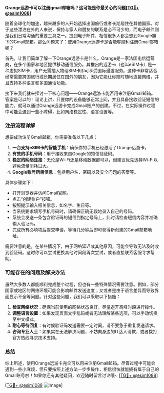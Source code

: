 **Orange远游卡可以注册gmail邮箱吗？这可能是你最关心的问题[[TG💪+ @esim1088](https://t.me/s/esim1088)]**

随着全球化的加速，越来越多的人开始选择出国旅行或者长期居住在其他国家。对于这些漂泊在外的人来说，保持与家人和朋友的联系是必不可少的，而电子邮件则是我们日常沟通的重要工具之一。提到电子邮件，相信很多人都会想到Google旗下的Gmail邮箱。那么问题来了：使用Orange远游卡是否能够顺利注册Gmail邮箱呢？

首先，让我们简单了解一下Orange远游卡是什么。Orange是一家法国电信运营商，在多个国家和地区提供移动通信服务。其推出的远游卡（也叫eSIM卡）是一种虚拟SIM卡，用户无需插入物理SIM卡即可享受国际漫游服务。这种卡非常适合经常需要跨国旅行或长期居住在国外的朋友，因为它能让你随时随地连接网络，并且支持多种语言和多国通话功能。

接下来我们就来探讨一下核心问题——Orange远游卡能否用来注册Gmail邮箱。答案是可以的！理论上讲，只要你的设备能够正常上网，并且具备接收验证短信的能力，就可以通过Orange远游卡完成Gmail账户的创建。不过，在实际操作过程中可能会遇到一些小障碍，比如网络稳定性、语言设置等。

### 注册流程详解

想要成功注册Gmail邮箱，你需要准备以下几点：

1. **一台支持eSIM卡的智能手机**：确保你的手机已经激活了Orange远游卡。
2. **有效的手机号码**：用于接收来自Google的短信验证码。
3. **稳定的网络连接**：无论是Wi-Fi还是移动数据都可以，但建议优先选择Wi-Fi以避免流量消耗过大。
4. **Google账号所需信息**：包括用户名、密码以及安全问题的答案等。

具体步骤如下：
- 打开浏览器并访问Gmail官网。
- 点击“创建账户”按钮。
- 按照提示输入相关信息，如名字、生日等。
- 当系统要求填写手机号码时，请确保正确无误地录入自己的号码。
- 系统会发送一条包含验证码的短信到指定号码上，此时请检查短信内容并准确输入验证码。
- 完成所有必填项后提交申请，等待几分钟后即可获得新创建的Gmail邮箱地址。

需要注意的是，在某些情况下，由于网络延迟或其他原因，可能会导致无法及时收到验证码。这时你可以尝试更换其他时间段再次尝试，或者直接联系客服寻求帮助。

### 可能存在的问题及解决办法

虽然大多数人都能顺利完成整个过程，但也有一些特殊情况需要注意。例如，部分国家或地区的网络环境可能会影响邮件发送速度；又或者是由于语言差异而导致界面显示不全等问题。针对这些问题，我们可以采取以下措施：

1. **检查网络状况**：确保当前使用的网络状态良好，尽量避开高峰时段进行操作。
2. **调整语言设置**：如果发现页面文字乱码或者无法理解某些选项，可以手动切换至中文模式。
3. **耐心等待回复**：有时候验证码发送需要一定时间，请不要急于重复发送请求。
4. **咨询专业人士**：如果实在无法解决问题，不妨向身边的IT达人请教，或者拨打官方热线寻求技术支持。

### 总结

综上所述，使用Orange远游卡完全可以用来注册Gmail邮箱。尽管过程中可能会遇到一些小麻烦，但只要按照上述方法一步步操作，相信很快就能拥有属于自己的Gmail账号啦！如果你还有其他疑问，欢迎随时留言讨论哦~ [[TG💪+ @esim1088](https://t.me/s/esim1088)]

[[TG💪+ @esim1088](https://t.me/s/esim1088) ![Image](https://i.postimg.cc/4NQfJmqS/Snipaste-2025-05-13-00-14-12.png)]